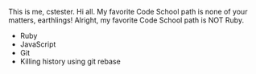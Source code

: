 This is me, cstester. Hi all.
My favorite Code School path is none of your matters, earthlings!
Alright, my favorite Code School path is NOT Ruby.
* Ruby
* JavaScript
* Git
* Killing history using git rebase
